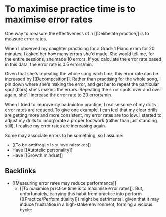 # To maximise practice time is to maximise error rates
One way to measure the effectiveness of a [[Deliberate practice]] is to measure error rates.

When I observed my daughter practicing for a Grade 1 Piano exam for 20 minutes, I asked her how many errors she'd made. She would tell me, for the entire sessions, she made 10 errors. If you calculate the error rate based in this data, the error rate is 0.5 errors/min.

Given that she's repeating the whole song each time, this error rate can be increased by [[Decomposition]]. Rather than practising for the whole song, I pin down where she's making the error, and get her to repeat the particular spot (bars) she's making the errors. Repeating the error spots over and over again, she'll increase the error rate to 20 errors/min.

When I tried to improve my badminton practice, I realise some of my drills error rates are reduced. To give one example, I can feel that my clear drills are getting more and more consistent, my error rates are too low. I started to adjust my drills to incorporate a proper footwork (rather than just standing still), I realise my error rates are increasing again.

Some may associate errors to be something, so I assume:
- [[To be antifragile is to love mistakes]]
- Have [[Autotelic personality]]
- Have [[Growth mindset]]

## Backlinks
* [[Measuring error rates may reduce performance]]
	* [[To maximise practice time is to maximise error rates]]. But, unfortunately, carrying this habit from practice into perform ([[Practice\/Perform duality]]) might be detrimental, given that it may induce frustration in a high-stake environment, forming a vicious cycle:

<!-- #evergreen -->

<!-- {BearID:7687B763-C2D0-4F12-B974-8E710D88AC0C} -->

